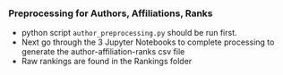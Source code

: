 ### Preprocessing for Authors, Affiliations, Ranks
- python script ```author_preprocessing.py``` should be run first.
- Next go through the 3 Jupyter Notebooks to complete processing to generate the author-affiliation-ranks csv file
- Raw rankings are found in the Rankings folder
